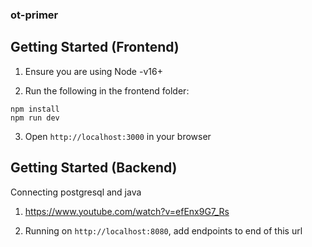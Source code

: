 ### ot-primer

## Getting Started (Frontend)
1. Ensure you are using Node -v16+

2. Run the following in the frontend folder:


```{bash}
npm install
npm run dev
```

3. Open `http://localhost:3000` in your browser
## Getting Started (Backend)

Connecting postgresql and java
1. https://www.youtube.com/watch?v=efEnx9G7_Rs

2. Running on `http://localhost:8080`, add endpoints to end of this url
